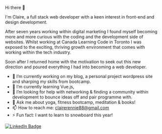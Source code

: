 Hi there 👋

I'm Claire, a full stack web developer with a keen interest in front-end and design development.

After seven years working within digital marketing I found myself becoming more and more curious with the coding and the development side of websites. 
Whilst working at Canada Learning Code in Toronto I was exposed to the exciting, thriving growth environment that comes with working within the tech industry.

Soon after I returned home with the motivation to seek out this new direction and poured everything I had into becoming a web developer. 

- 🔭 I’m currently working on my blog, a personal project wordpress site and sharping my skills from bootcamp.
- 🌱 I’m currently learning Vue.js, 
- 🌱 I’m looking for help with networking & finding a community within development to bounce ideas off and pair programme with.  
- 💬 Ask me about yoga, fitness bootcamp, meditation & books!
- 📫 How to reach me: clairerennie88@gmail.com
- ⚡ Fun fact: I want to learn to snowboard this year!


[![LinkedIn Badge](https://img.shields.io/badge/LinkedIn-Profile-informational?style=flat&logo=linkedin&logoColor=white&color=0D76A8)](https://www.linkedin.com/in/clairerennie/)
